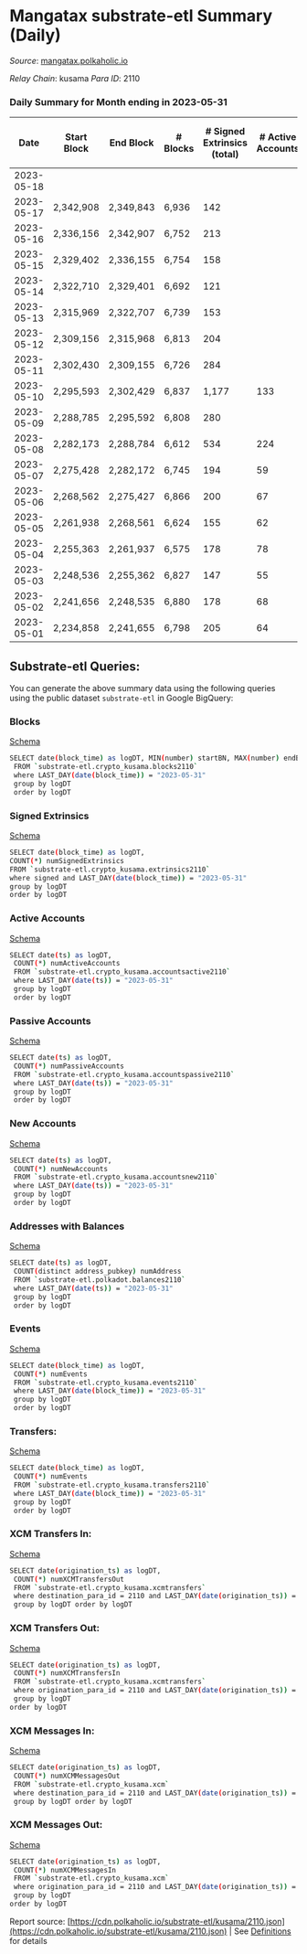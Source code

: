 # Mangatax substrate-etl Summary (Daily)

_Source_: [mangatax.polkaholic.io](https://mangatax.polkaholic.io)

*Relay Chain*: kusama
*Para ID*: 2110



### Daily Summary for Month ending in 2023-05-31


| Date | Start Block | End Block | # Blocks  | # Signed Extrinsics (total) | # Active Accounts | # Passive | # New | # Addresses with Balances | # Events | # Transfers | # XCM Transfers In | # XCM Transfers Out | # XCM In | # XCM Out | Issues | 
| ---- | ----------- | --------- | --------  | --------------------------- | ----------------- | --------- | ----- | ------------------------- | -------- | ----------- | ------------------ | ------------------- | -------- | --------- | ------ |
| 2023-05-18 |  |  |   |  |  |  |  |  |  |   |   |   |  |  |  |
| 2023-05-17 | 2,342,908 | 2,349,843 | 6,936  | 142 |  |  |  |  | 24,527 | 1,109  | 14 ($475.63) | 13 ($104.98) | 34 | 13 |  |
| 2023-05-16 | 2,336,156 | 2,342,907 | 6,752  | 213 |  |  |  |  | 24,609 | 1,378  | 15 ($2,345.57) | 21 ($445.73) | 33 | 21 |  |
| 2023-05-15 | 2,329,402 | 2,336,155 | 6,754  | 158 |  |  |  |  | 23,491 | 888  | 12 ($412.24) | 16 ($1,148.14) | 26 | 16 |  |
| 2023-05-14 | 2,322,710 | 2,329,401 | 6,692  | 121 |  |  |  |  | 23,311 | 903  | 7 ($1,304.93) | 16 ($4,899.24) | 17 | 17 |  |
| 2023-05-13 | 2,315,969 | 2,322,707 | 6,739  | 153 |  |  |  |  | 23,755 | 958  | 12 ($23.97) | 22 ($689.94) | 26 | 22 |  |
| 2023-05-12 | 2,309,156 | 2,315,968 | 6,813  | 204 |  |  |  |  | 24,533 | 1,231  | 16 ($1,111.02) | 34 ($2,110.78) | 34 | 34 |  |
| 2023-05-11 | 2,302,430 | 2,309,155 | 6,726  | 284 |  |  |  |  | 25,838 | 1,896  | 35 ($3,716.98) | 58 ($3,527.69) | 52 | 61 |  |
| 2023-05-10 | 2,295,593 | 2,302,429 | 6,837  | 1,177 | 133 |  |  |  | 33,209 | 4,136  | 58 ($6,049.11) | 118 ($15,641.79) | 81 | 120 |  |
| 2023-05-09 | 2,288,785 | 2,295,592 | 6,808  | 280 |  |  |  |  | 25,165 | 1,581  | 20 ($993.54) | 29 ($1,354.36) | 33 | 29 |  |
| 2023-05-08 | 2,282,173 | 2,288,784 | 6,612  | 534 | 224 | 47 | 27 | 1,986 | 28,268 | 2,874  | 51 ($2,917.39) | 36 ($2,599.21) | 62 | 37 |  |
| 2023-05-07 | 2,275,428 | 2,282,172 | 6,745  | 194 | 59 | 55 |  | 1,959 | 23,862 | 1,090  | 8 ($1,063.80) | 18 ($2,291.43) | 24 | 19 |  |
| 2023-05-06 | 2,268,562 | 2,275,427 | 6,866  | 200 | 67 | 52 | 1 | 1,959 | 24,544 | 1,159  | 5 ($790.14) | 14 ($1,320.33) | 25 | 14 |  |
| 2023-05-05 | 2,261,938 | 2,268,561 | 6,624  | 155 | 62 | 53 | 1 | 1,958 | 23,283 | 956  | 7 ($310.52) | 16 ($4,954.35) | 13 | 16 |  |
| 2023-05-04 | 2,255,363 | 2,261,937 | 6,575  | 178 | 78 | 45 | 1 | 1,957 | 22,957 | 894  | 7 ($1,416.73) | 11 ($605.25) | 15 | 11 |  |
| 2023-05-03 | 2,248,536 | 2,255,362 | 6,827  | 147 | 55 | 54 | 1 | 1,956 | 23,783 | 928  | 10 ($771.77) | 18 ($2,340.69) | 14 | 18 |  |
| 2023-05-02 | 2,241,656 | 2,248,535 | 6,880  | 178 | 68 | 53 | 2 | 1,955 | 23,812 | 866  | 5 ($669.56) | 11 ($1,161.51) | 11 | 11 |  |
| 2023-05-01 | 2,234,858 | 2,241,655 | 6,798  | 205 | 64 | 49 | 1 | 1,953 | 24,211 | 1,171  | 7 ($202.63) | 4 ($64.26) | 12 | 4 |  |

## Substrate-etl Queries:
You can generate the above summary data using the following queries using the public dataset `substrate-etl` in Google BigQuery:


### Blocks 

[Schema](https://github.com/colorfulnotion/substrate-etl/blob/main/schema/blocks.json)

```bash
SELECT date(block_time) as logDT, MIN(number) startBN, MAX(number) endBN, COUNT(*) numBlocks 
 FROM `substrate-etl.crypto_kusama.blocks2110`  
 where LAST_DAY(date(block_time)) = "2023-05-31" 
 group by logDT 
 order by logDT
```

### Signed Extrinsics 

[Schema](https://github.com/colorfulnotion/substrate-etl/blob/main/schema/extrinsics.json)

```bash
SELECT date(block_time) as logDT, 
COUNT(*) numSignedExtrinsics 
FROM `substrate-etl.crypto_kusama.extrinsics2110`  
where signed and LAST_DAY(date(block_time)) = "2023-05-31" 
group by logDT 
order by logDT
```

### Active Accounts 

[Schema](https://github.com/colorfulnotion/substrate-etl/blob/main/schema/accountsactive.json)

```bash
SELECT date(ts) as logDT, 
 COUNT(*) numActiveAccounts 
 FROM `substrate-etl.crypto_kusama.accountsactive2110` 
 where LAST_DAY(date(ts)) = "2023-05-31" 
 group by logDT 
 order by logDT
```

### Passive Accounts 

[Schema](https://github.com/colorfulnotion/substrate-etl/blob/main/schema/accountspassive.json)

```bash
SELECT date(ts) as logDT, 
 COUNT(*) numPassiveAccounts 
 FROM `substrate-etl.crypto_kusama.accountspassive2110` 
 where LAST_DAY(date(ts)) = "2023-05-31" 
 group by logDT 
 order by logDT
```

### New Accounts 

[Schema](https://github.com/colorfulnotion/substrate-etl/blob/main/schema/accountsnew.json)

```bash
SELECT date(ts) as logDT, 
 COUNT(*) numNewAccounts 
 FROM `substrate-etl.crypto_kusama.accountsnew2110` 
 where LAST_DAY(date(ts)) = "2023-05-31" 
 group by logDT
 order by logDT
```

### Addresses with Balances 

[Schema](https://github.com/colorfulnotion/substrate-etl/blob/main/schema/balances.json)

```bash
SELECT date(ts) as logDT,
 COUNT(distinct address_pubkey) numAddress 
 FROM `substrate-etl.polkadot.balances2110` 
 where LAST_DAY(date(ts)) = "2023-05-31" 
 group by logDT 
 order by logDT
```

### Events 

[Schema](https://github.com/colorfulnotion/substrate-etl/blob/main/schema/events.json)

```bash
SELECT date(block_time) as logDT, 
 COUNT(*) numEvents 
 FROM `substrate-etl.crypto_kusama.events2110` 
 where LAST_DAY(date(block_time)) = "2023-05-31" 
 group by logDT 
 order by logDT
```

### Transfers:

[Schema](https://github.com/colorfulnotion/substrate-etl/blob/main/schema/transfers.json)

```bash
SELECT date(block_time) as logDT, 
 COUNT(*) numEvents 
 FROM `substrate-etl.crypto_kusama.transfers2110` 
 where LAST_DAY(date(block_time)) = "2023-05-31" 
 group by logDT 
 order by logDT
```

### XCM Transfers In: 

[Schema](https://github.com/colorfulnotion/substrate-etl/blob/main/schema/xcmtransfers.json)

```bash
SELECT date(origination_ts) as logDT, 
 COUNT(*) numXCMTransfersOut 
 FROM `substrate-etl.crypto_kusama.xcmtransfers` 
 where destination_para_id = 2110 and LAST_DAY(date(origination_ts)) = "2023-05-31" 
 group by logDT order by logDT
```

### XCM Transfers Out: 

[Schema](https://github.com/colorfulnotion/substrate-etl/blob/main/schema/xcmtransfers.json)

```bash
SELECT date(origination_ts) as logDT, 
 COUNT(*) numXCMTransfersIn 
 FROM `substrate-etl.crypto_kusama.xcmtransfers` 
 where origination_para_id = 2110 and LAST_DAY(date(origination_ts)) = "2023-05-31" 
 group by logDT 
order by logDT
```

### XCM Messages In: 

[Schema](https://github.com/colorfulnotion/substrate-etl/blob/main/schema/xcm.json)

```bash
SELECT date(origination_ts) as logDT, 
 COUNT(*) numXCMMessagesOut 
 FROM `substrate-etl.crypto_kusama.xcm` 
 where destination_para_id = 2110 and LAST_DAY(date(origination_ts)) = "2023-05-31" 
 group by logDT order by logDT
```

### XCM Messages Out: 

[Schema](https://github.com/colorfulnotion/substrate-etl/blob/main/schema/xcm.json)

```bash
SELECT date(origination_ts) as logDT, 
 COUNT(*) numXCMMessagesIn 
 FROM `substrate-etl.crypto_kusama.xcm` 
 where origination_para_id = 2110 and LAST_DAY(date(origination_ts)) = "2023-05-31" 
 group by logDT 
order by logDT
```


Report source: [https://cdn.polkaholic.io/substrate-etl/kusama/2110.json](https://cdn.polkaholic.io/substrate-etl/kusama/2110.json) | See [Definitions](/DEFINITIONS.md) for details

